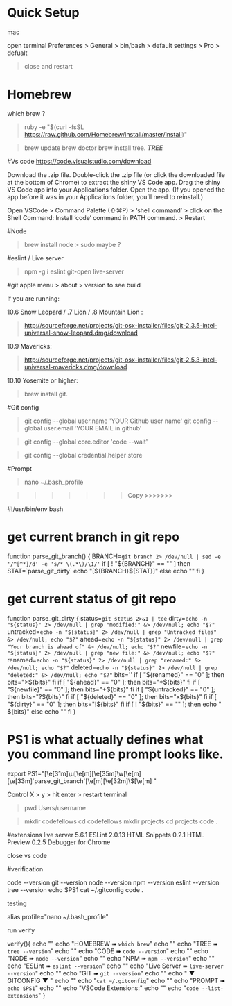 # Quick Setup

mac

open terminal
Preferences > General > bin/bash > default 
settings > Pro > defualt
> close and restart

# Homebrew
which brew ? 

 > ruby -e "$(curl -fsSL https://raw.github.com/Homebrew/install/master/install)"

 > brew update
 > brew doctor
 > brew install tree. ***TREE***

#Vs code 
https://code.visualstudio.com/download

Download the .zip file.
Double-click the .zip file (or click the downloaded file at the bottom of Chrome) to extract the shiny VS Code app.
Drag the shiny VS Code app into your Applications folder.
Open the app. (If you opened the app before it was in your Applications folder, you’ll need to reinstall.)

Open VSCode > Command Palette (⇧⌘P) > ‘shell command’ > click on the Shell Command: Install ‘code’ command in PATH command. > Restart 

#Node
 > brew install node  > sudo maybe ?

#eslint / Live server
 > npm -g i eslint git-open live-server

#git
apple menu > about > version to see build

If you are running:

10.6 Snow Leopard / .7 Lion / .8 Mountain Lion : 
 > http://sourceforge.net/projects/git-osx-installer/files/git-2.3.5-intel-universal-snow-leopard.dmg/download

10.9 Mavericks: 
 > http://sourceforge.net/projects/git-osx-installer/files/git-2.5.3-intel-universal-mavericks.dmg/download

10.10 Yosemite or higher:
 > brew install git.

#Git config
 > git config --global user.name 'YOUR Github user name'
 > git config --global user.email 'YOUR EMAIL in github'

 > git config --global core.editor 'code --wait'

 > git config --global credential.helper store

#Prompt
 > nano ~/.bash_profile

>>>>>>> Copy >>>>>>>

#!/usr/bin/env bash

# get current branch in git repo
function parse_git_branch() {
	BRANCH=`git branch 2> /dev/null | sed -e '/^[^*]/d' -e 's/* \(.*\)/\1/'`
	if [ ! "${BRANCH}" == "" ]
	then
		STAT=`parse_git_dirty`
		echo "[${BRANCH}${STAT}]"
	else
		echo ""
	fi
}

# get current status of git repo
function parse_git_dirty {
	status=`git status 2>&1 | tee`
	dirty=`echo -n "${status}" 2> /dev/null | grep "modified:" &> /dev/null; echo "$?"`
	untracked=`echo -n "${status}" 2> /dev/null | grep "Untracked files" &> /dev/null; echo "$?"`
	ahead=`echo -n "${status}" 2> /dev/null | grep "Your branch is ahead of" &> /dev/null; echo "$?"`
	newfile=`echo -n "${status}" 2> /dev/null | grep "new file:" &> /dev/null; echo "$?"`
	renamed=`echo -n "${status}" 2> /dev/null | grep "renamed:" &> /dev/null; echo "$?"`
	deleted=`echo -n "${status}" 2> /dev/null | grep "deleted:" &> /dev/null; echo "$?"`
	bits=''
	if [ "${renamed}" == "0" ]; then
		bits=">${bits}"
	fi
	if [ "${ahead}" == "0" ]; then
		bits="*${bits}"
	fi
	if [ "${newfile}" == "0" ]; then
		bits="+${bits}"
	fi
	if [ "${untracked}" == "0" ]; then
		bits="?${bits}"
	fi
	if [ "${deleted}" == "0" ]; then
		bits="x${bits}"
	fi
	if [ "${dirty}" == "0" ]; then
		bits="!${bits}"
	fi
	if [ ! "${bits}" == "" ]; then
		echo " ${bits}"
	else
		echo ""
	fi
}

# PS1 is what actually defines what you command line prompt looks like.
export PS1="\[\e[31m\]\u\[\e[m\]\[\e[35m\]\w\[\e[m\]\[\e[33m\]\`parse_git_branch\`\[\e[m\]\[\e[32m\]\\$\[\e[m\] "


>>>>>>>>>>>>>>>>>>>>

Control X > y > hit enter > restart terminal

 > pwd
Users/username

 > mkdir codefellows
 > cd codefellows
 > mkdir projects
 > cd projects
 > code .

#extensions
live server 5.6.1
ESLint 2.0.13
HTML Snippets 0.2.1
HTML Preview 0.2.5
Debugger for Chrome

close vs code

#verification

code --version
git --version
node --version
npm --version
eslint --version
tree --version
echo $PS1
cat ~/.gitconfig
code .


testing

alias profile="nano ~/.bash_profile"

run verify

verify(){
  echo ""
  echo "HOMEBREW ➠  `which brew`"
  echo ""
  echo "TREE ➠  `tree --version`"
  echo ""
  echo "CODE ➠  `code --version`"
  echo ""
  echo "NODE ➠  `node --version`"
  echo ""
  echo "NPM ➠  `npm --version`"
  echo ""
  echo "ESLint ➠  `eslint --version`"
  echo ""
  echo "Live Server ➠  `live-server --version`"
  echo ""
  echo "GIT ➠  `git --version`"
  echo ""
  echo " ▼ GITCONFIG ▼ "
  echo ""
  echo "`cat ~/.gitconfig`"
  echo ""
  echo "PROMPT ➠  `echo $PS1`"
  echo ""
  echo "VSCode Extensions:"
  echo ""
  echo "`code --list-extensions`"
}
```